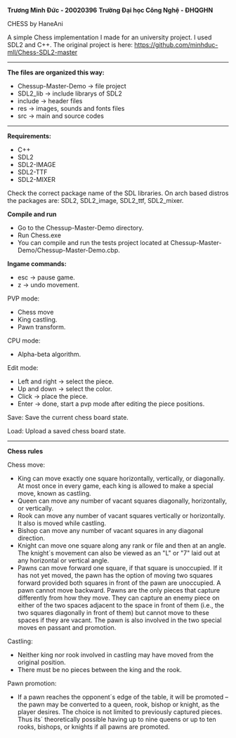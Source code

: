 **Trương Minh Đức - 20020396**
**Trường Đại học Công Nghệ - ĐHQGHN**

CHESS by HaneAni

A simple Chess implementation I made for an university project.
I used SDL2 and C++.
The original project is here: https://github.com/minhduc-mll/Chess-SDL2-master

-----------

**The files are organized this way:**

* Chessup-Master-Demo -> file project
* SDL2_lib -> include librarys of SDL2
* include -> header files
* res -> images, sounds and fonts files
* src -> main and source codes

-----------

**Requirements:**
	
* C++
* SDL2
* SDL2-IMAGE
* SDL2-TTF
* SDL2-MIXER
 
Check the correct package name of the SDL libraries. On arch based distros the packages are: SDL2, SDL2_image, SDL2_ttf, SDL2_mixer.

**Compile and run**
	
* Go to the Chessup-Master-Demo directory.
* Run Chess.exe
* You can compile and run the tests project located at Chessup-Master-Demo/Chessup-Master-Demo.cbp.
	
**Ingame commands:**

* esc -> pause game.
* z -> undo movement.

PVP mode:
* Chess move
* King castling.
* Pawn transform.

CPU mode:
* Alpha-beta algorithm.

Edit mode:
* Left and right -> select the piece.
* Up and down -> select the color.
* Click -> place the piece.
* Enter -> done, start a pvp mode after editing the piece positions.
    
Save: Save the current chess board state.

Load: Upload a saved chess board state.

-----------

**Chess rules**

Chess move:
* King can move exactly one square horizontally, vertically, or diagonally. At most once in every game, each king is allowed to make a special move, known as castling.
* Queen can move any number of vacant squares diagonally, horizontally, or vertically.
* Rook can move any number of vacant squares vertically or horizontally. It also is moved while castling.
* Bishop can move any number of vacant squares in any diagonal direction.
* Knight can move one square along any rank or file and then at an angle. The knight´s movement can also be viewed as an "L" or "7" laid out at any horizontal or vertical angle.
* Pawns can move forward one square, if that square is unoccupied. If it has not yet moved, the pawn has the option of moving two squares forward provided both squares in front of the pawn are unoccupied. A pawn cannot move backward. Pawns are the only pieces that capture differently from how they move. They can capture an enemy piece on either of the two spaces adjacent to the space in front of them (i.e., the two squares diagonally in front of them) but cannot move to these spaces if they are vacant. The pawn is also involved in the two special moves en passant and promotion.

Castling:
* Neither king nor rook involved in castling may have moved from the original position.
* There must be no pieces between the king and the rook.

Pawn promotion:
* If a pawn reaches the opponent´s edge of the table, it will be promoted – the pawn may be converted to a queen, rook, bishop or knight, as the player desires. The choice is not limited to previously captured pieces. Thus its´ theoretically possible having up to nine queens or up to ten rooks, bishops, or knights if all pawns are promoted.

